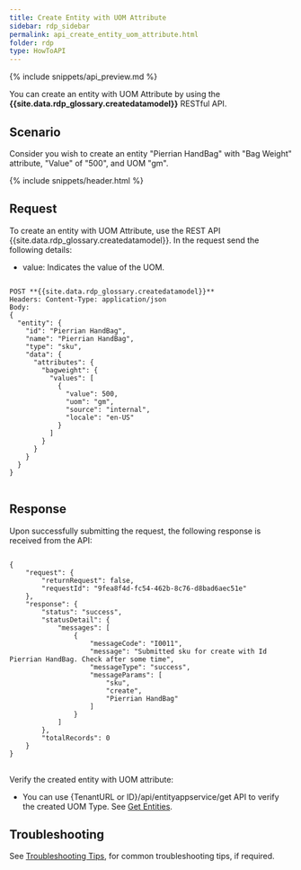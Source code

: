 ```yaml
---
title: Create Entity with UOM Attribute
sidebar: rdp_sidebar
permalink: api_create_entity_uom_attribute.html
folder: rdp
type: HowToAPI
---
```


{% include snippets/api_preview.md %}

You can create an entity with UOM Attribute by using the **{{site.data.rdp_glossary.createdatamodel}}** RESTful API. 

## Scenario

Consider you wish to create an entity "Pierrian HandBag" with "Bag Weight" attribute, "Value" of "500", and UOM "gm".

{% include snippets/header.html %}

## Request

To create an entity with UOM Attribute, use the REST API {{site.data.rdp_glossary.createdatamodel}}. In the request send the following details:
* value: Indicates the value of the UOM.
  
<pre>
<code>
POST **{{site.data.rdp_glossary.createdatamodel}}**
Headers: Content-Type: application/json
Body:
{
  "entity": {
    "id": "Pierrian HandBag",
    "name": "Pierrian HandBag",
    "type": "sku",
    "data": {
      "attributes": {
        "bagweight": {
          "values": [
            {
              "value": 500,
              "uom": "gm",
              "source": "internal",
              "locale": "en-US"
            }
          ]
        }
      }
    }
  }
}
</code>
</pre>

## Response

Upon successfully submitting the request, the following response is received from the API:

<pre>
<code>
{
    "request": {
        "returnRequest": false,
        "requestId": "9fea8f4d-fc54-462b-8c76-d8bad6aec51e"
    },
    "response": {
        "status": "success",
        "statusDetail": {
            "messages": [
                {
                    "messageCode": "I0011",
                    "message": "Submitted sku for create with Id Pierrian HandBag. Check after some time",
                    "messageType": "success",
                    "messageParams": [
                        "sku",
                        "create",
                        "Pierrian HandBag"
                    ]
                }
            ]
        },
        "totalRecords": 0
    }
}
</code>
</pre>

Verify the created entity with UOM attribute:
* You can use {TenantURL or ID}/api/entityappservice/get API to verify the created UOM Type. See [Get Entities](api_app_get_entity.html).

## Troubleshooting

See [Troubleshooting Tips](api_troubleshooting_tips.html), for common troubleshooting tips, if required.